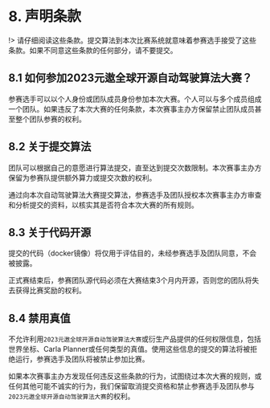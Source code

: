 
# 8. 声明条款

!> 请仔细阅读这些条款。提交算法到本次比赛系统就意味着参赛选手接受了这些条款。如果不同意这些条款的任何部分，请不要提交。

## 8.1 如何参加2023元遨全球开源自动驾驶算法大赛？

参赛选手可以以个人身份或团队成员身份参加本次大赛。个人可以与多个成员组成一个团队。如果违反了本次大赛的任何条款，本次赛事主办方保留禁止团队成员甚至整个团队参赛的权利。

## 8.2 关于提交算法

团队可以根据自己的意愿进行算法提交，直至达到提交次数限制。本次赛事主办方保留为参赛队提供额外算力或提交次数的权利。

通过向本次自动驾驶算法大赛提交算法，参赛选手及团队授权本次赛事主办方审查和分析提交的资料，以核实其是否符合本次大赛的所有规则。

## 8.3 关于代码开源

提交的代码（docker镜像）将仅用于评估目的，未经参赛选手及团队同意，不会被披露。

正式赛结束后，参赛团队源代码必须在大赛结束3个月内开源，否则您的团队将失去获得比赛奖励的权利。

## 8.4 禁用真值

不允许利用`2023元遨全球开源自动驾驶算法大赛`或衍生产品提供的任何权限信息，包括世界坐标、Carla Planner或任何类型的真值。使用这些信息的提交的算法将被拒绝运行，参赛选手及团队将被禁止参加比赛。

如果本次赛事主办方发现任何违反这些条款的行为，试图绕过本次大赛的规则，或任何其他可能不诚实的行为，我们保留取消提交资格和禁止参赛选手及团队参与`2023元遨全球开源自动驾驶算法大赛`的权利。